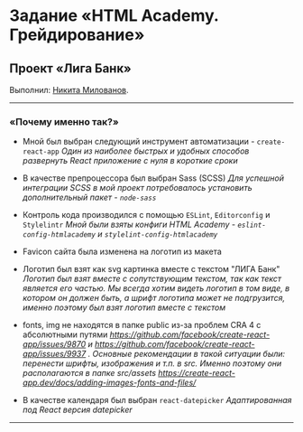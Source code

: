 # Задание «HTML Academy. Грейдирование»
## Проект «Лига Банк»

Выполнил: [Никита Милованов](https://up.htmlacademy.ru/react/6/user/1478835).

---

### «Почему именно так?»

- Мной был выбран следующий инструмент автоматизации - `create-react-app`
_Один из наиболее быстрых и удобных способов развернуть React приложение с нуля в короткие сроки_

- В качестве препроцессора был выбран Sass (SCSS)
_Для успешной интеграции SCSS в мой проект потребовалось установить дополнительный пакет - `node-sass`_

- Контроль кода производился с помощью `ESLint`, `Editorconfig` и `Stylelintr`
_Мной были взяты конфиги HTML Academy - `eslint-config-htmlacademy` и `stylelint-config-htmlacademy`_

- Favicon сайта была изменена на логотип из макета

- Логотип был взят как svg картинка вместе с текстом "ЛИГА Банк"
_Логотип был взят вместе с сопутствующим текстом, так как текст является его частью. Мы всегда хотим видеть логотип в том виде, в котором он должен быть, а шрифт логотипа может не подгрузится, именно поэтому был взят логотип вместе с текстом_

- fonts, img не находятся в папке public из-за проблем CRA 4 с абсолютными путями
_https://github.com/facebook/create-react-app/issues/9870 и https://github.com/facebook/create-react-app/issues/9937 . Основные рекомендации в такой ситуации были: перенести шрифты, изображения и т.п. в src. Именно поэтому они располагаются в папке src/assets_
_https://create-react-app.dev/docs/adding-images-fonts-and-files/_

- В качестве календаря был выбран `react-datepicker`
_Адаптированная под React версия datepicker_

---

